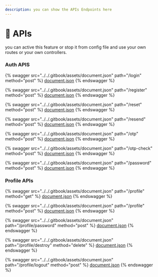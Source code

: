 ```yaml
---
description: you can show the APIs Endpoints here
---
```


# 🔁 APIs

you can active this feature or stop it from config file and use your own routes or your own controllers.

### Auth APIS

{% swagger src="../../.gitbook/assets/document.json" path="/login" method="post" %}
[document.json](../../.gitbook/assets/document.json)
{% endswagger %}

{% swagger src="../../.gitbook/assets/document.json" path="/register" method="post" %}
[document.json](../../.gitbook/assets/document.json)
{% endswagger %}

{% swagger src="../../.gitbook/assets/document.json" path="/reset" method="post" %}
[document.json](../../.gitbook/assets/document.json)
{% endswagger %}

{% swagger src="../../.gitbook/assets/document.json" path="/resend" method="post" %}
[document.json](../../.gitbook/assets/document.json)
{% endswagger %}

{% swagger src="../../.gitbook/assets/document.json" path="/otp" method="post" %}
[document.json](../../.gitbook/assets/document.json)
{% endswagger %}

{% swagger src="../../.gitbook/assets/document.json" path="/otp-check" method="post" %}
[document.json](../../.gitbook/assets/document.json)
{% endswagger %}

{% swagger src="../../.gitbook/assets/document.json" path="/password" method="post" %}
[document.json](../../.gitbook/assets/document.json)
{% endswagger %}

### Profile APIs

{% swagger src="../../.gitbook/assets/document.json" path="/profile" method="get" %}
[document.json](../../.gitbook/assets/document.json)
{% endswagger %}

{% swagger src="../../.gitbook/assets/document.json" path="/profile" method="post" %}
[document.json](../../.gitbook/assets/document.json)
{% endswagger %}

{% swagger src="../../.gitbook/assets/document.json" path="/profile/password" method="post" %}
[document.json](../../.gitbook/assets/document.json)
{% endswagger %}

{% swagger src="../../.gitbook/assets/document.json" path="/profile/destroy" method="delete" %}
[document.json](../../.gitbook/assets/document.json)
{% endswagger %}

{% swagger src="../../.gitbook/assets/document.json" path="/profile/logout" method="post" %}
[document.json](../../.gitbook/assets/document.json)
{% endswagger %}
